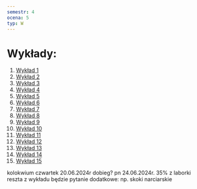 ```yaml
---
semestr: 4
ocena: 5
typ: W
---
```


# Wykłady:
1. [Wykład 1](/Notatki/Semestr%204/Podstawy%20techniki%20mikroprocesorowej%201/Wyk%C5%82ady/Wyk%C5%82ad%201/Wyk%C5%82ad%201.md)
2. [Wykład 2](/Notatki/Semestr%204/Podstawy%20techniki%20mikroprocesorowej%201/Wyk%C5%82ady/Wyk%C5%82ad%202/Wyk%C5%82ad%202.md)
3. [Wykład 3](/Notatki/Semestr%204/Podstawy%20techniki%20mikroprocesorowej%201/Wyk%C5%82ady/Wyk%C5%82ad%203/Wyk%C5%82ad%203.md)
4. [Wykład 4](/Notatki/Semestr%204/Podstawy%20techniki%20mikroprocesorowej%201/Wyk%C5%82ady/Wyk%C5%82ad%204/Wyk%C5%82ad%204.md)
5. [Wykład 5](/Notatki/Semestr%204/Podstawy%20techniki%20mikroprocesorowej%201/Wyk%C5%82ady/Wyk%C5%82ad%205/Wyk%C5%82ad%205.md)
6. [Wykład 6](/Notatki/Semestr%204/Podstawy%20techniki%20mikroprocesorowej%201/Wyk%C5%82ady/Wyk%C5%82ad%206/Wyk%C5%82ad%206.md)
7. [Wykład 7](/Notatki/Semestr%204/Podstawy%20techniki%20mikroprocesorowej%201/Wyk%C5%82ady/Wyk%C5%82ad%207/Wyk%C5%82ad%207.md)
8. [Wykład 8](/Notatki/Semestr%204/Podstawy%20techniki%20mikroprocesorowej%201/Wyk%C5%82ady/Wyk%C5%82ad%208/Wyk%C5%82ad%208.md)
9. [Wykład 9](/Notatki/Semestr%204/Podstawy%20techniki%20mikroprocesorowej%201/Wyk%C5%82ady/Wyk%C5%82ad%209/Wyk%C5%82ad%209.md)
10. [Wykład 10](/Notatki/Semestr%204/Podstawy%20techniki%20mikroprocesorowej%201/Wyk%C5%82ady/Wyk%C5%82ad%2010/Wyk%C5%82ad%2010.md)
11. [Wykład 11](/Notatki/Semestr%204/Podstawy%20techniki%20mikroprocesorowej%201/Wyk%C5%82ady/Wyk%C5%82ad%2011/Wyk%C5%82ad%2011.md)
12. [Wykład 12](/Notatki/Semestr%204/Podstawy%20techniki%20mikroprocesorowej%201/Wyk%C5%82ady/Wyk%C5%82ad%2012/Wyk%C5%82ad%2012.md)
13. [Wykład 13](/Notatki/Semestr%204/Podstawy%20techniki%20mikroprocesorowej%201/Wyk%C5%82ady/Wyk%C5%82ad%2013/Wyk%C5%82ad%2013.md)
14. [Wykład 14](/Notatki/Semestr%204/Podstawy%20techniki%20mikroprocesorowej%201/Wyk%C5%82ady/Wyk%C5%82ad%2014/Wyk%C5%82ad%2014.md)
15. [Wykład 15](/Notatki/Semestr%204/Podstawy%20techniki%20mikroprocesorowej%201/Wyk%C5%82ady/Wyk%C5%82ad%2015/Wyk%C5%82ad%2015.md)




kolokwium czwartek 20.06.2024r
dobieg? pn 24.06.2024r.
35% z laborki reszta z wykładu
będzie pytanie dodatkowe: np. skoki narciarskie

